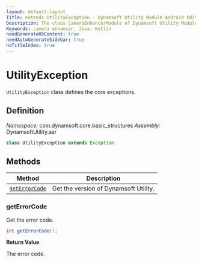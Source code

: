 ```yaml
---
layout: default-layout
Title: extends UtilityException - Dynamsoft Utility Module Android Edition API Reference
Description: The class CameraEnhancerModule of Dynamsoft Utility Module defines the camera enhancer exception.
Keywords: camera enhancer, Java, Kotlin
needGenerateH3Content: true
needAutoGenerateSidebar: true
noTitleIndex: true
---
```


# UtilityException

`UtilityException` class defines the core exceptions.

## Definition

*Namespace:* com.dynamsoft.core.basic_structures
*Assembly:* DynamsoftUtility.aar

```java
class UtilityException extends Exception
```

## Methods

| Method | Description |
|------- |-------------|
| [`getErrorCode`](#geterrorcode) | Get the version of Dynamsoft Utility. |

### getErrorCode

Get the error code.

```java
int getErrorCode();
```

**Return Value**

The error code.
